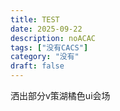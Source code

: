 ```yaml
---
title: TEST
date: 2025-09-22
description: noACAC
tags: ["没有CACS"]
category: "没有"
draft: false
---
```


洒出部分v策湖橘色ui会场